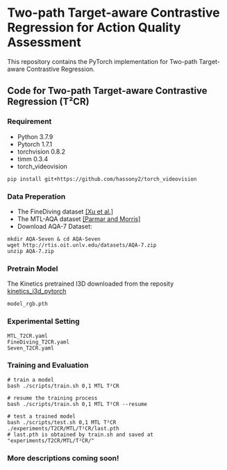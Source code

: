 # Two-path Target-aware Contrastive Regression for Action Quality Assessment
This repository contains the PyTorch implementation for Two-path Target-aware Contrastive Regression.

## Code for Two-path Target-aware Contrastive Regression (T²CR)
### Requirement
- Python 3.7.9
- Pytorch 1.7.1
- torchvision 0.8.2
- timm 0.3.4
- torch_videovision
```
pip install git+https://github.com/hassony2/torch_videovision
```

### Data Preperation
- The FineDiving dataset [[Xu et al.]](https://github.com/xujinglin/FineDiving)
- The MTL-AQA dataset [[Parmar and Morris]](https://github.com/ParitoshParmar/MTL-AQA)
- Download AQA-7 Dataset:
```
mkdir AQA-Seven & cd AQA-Seven
wget http://rtis.oit.unlv.edu/datasets/AQA-7.zip
unzip AQA-7.zip
```

### Pretrain Model
The Kinetics pretrained I3D downloaded from the reposity [kinetics_i3d_pytorch](https://github.com/hassony2/kinetics_i3d_pytorch/blob/master/model/model_rgb.pth)
```
model_rgb.pth
```

### Experimental Setting
```
MTL_T2CR.yaml
FineDiving_T2CR.yaml
Seven_T2CR.yaml
```

### Training and Evaluation
```
# train a model
bash ./scripts/train.sh 0,1 MTL T²CR

# resume the training process
bash ./scripts/train.sh 0,1 MTL T²CR --resume

# test a trained model
bash ./scripts/test.sh 0,1 MTL T²CR ./experiments/T2CR/MTL/T²CR/last.pth
# last.pth is obtained by train.sh and saved at "experiments/T2CR/MTL/T²CR/"
```

### More descriptions coming soon!
